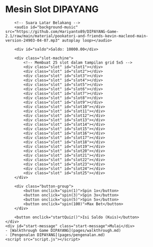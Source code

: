 <html lang="id">
<head>
    <meta charset="UTF-8">
    <meta name="viewport" content="width=device-width, initial-scale=1.0">
    <title>Mesin Slot DIPAYANG</title>
    <link rel="stylesheet" href="style.css">
</head>
<body>
    <div class="container">
         <h1 class="center-title">Mesin Slot DIPAYANG</h1>

        <!-- Suara Latar Belakang -->
        <audio id="background-music" src="https://github.com/Hariyanto89/DIPAYANG-Game-2.1/raw/main/material/pookatori-and-friends-kevin-macleod-main-version-24903-04-07.mp3" autoplay loop></audio>

        <div id="saldo">Saldo: 10000.00</div>

        <div class="slot-machine">
            <!-- Membuat 25 slot dalam tampilan grid 5x5 -->
            <div class="slot" id="slot1"></div>
            <div class="slot" id="slot2"></div>
            <div class="slot" id="slot3"></div>
            <div class="slot" id="slot4"></div>
            <div class="slot" id="slot5"></div>
            <div class="slot" id="slot6"></div>
            <div class="slot" id="slot7"></div>
            <div class="slot" id="slot8"></div>
            <div class="slot" id="slot9"></div>
            <div class="slot" id="slot10"></div>
            <div class="slot" id="slot11"></div>
            <div class="slot" id="slot12"></div>
            <div class="slot" id="slot13"></div>
            <div class="slot" id="slot14"></div>
            <div class="slot" id="slot15"></div>
            <div class="slot" id="slot16"></div>
            <div class="slot" id="slot17"></div>
            <div class="slot" id="slot18"></div>
            <div class="slot" id="slot19"></div>
            <div class="slot" id="slot20"></div>
            <div class="slot" id="slot21"></div>
            <div class="slot" id="slot22"></div>
            <div class="slot" id="slot23"></div>
            <div class="slot" id="slot24"></div>
            <div class="slot" id="slot25"></div>
        </div>

        <div class="button-group">
            <button onclick="spin(1)">Spin 1x</button>
            <button onclick="spin(3)">Spin 3x</button>
            <button onclick="spin(5)">Spin 5x</button>
            <button onclick="spin(100)">Max Bet</button>
        </div>

        <button onclick="startQuiz()">Isi Saldo (Kuis)</button>
    </div>
    <div id="start-message" class="start-message">Mulai</div>
    - [Walkthrough Game DIPAYANG](pages/walkthrough.md)
    - [Pengenalan DIPAYANG](pages/pengenalan.md)
    <script src="script.js"></script>
</body>
</html>
